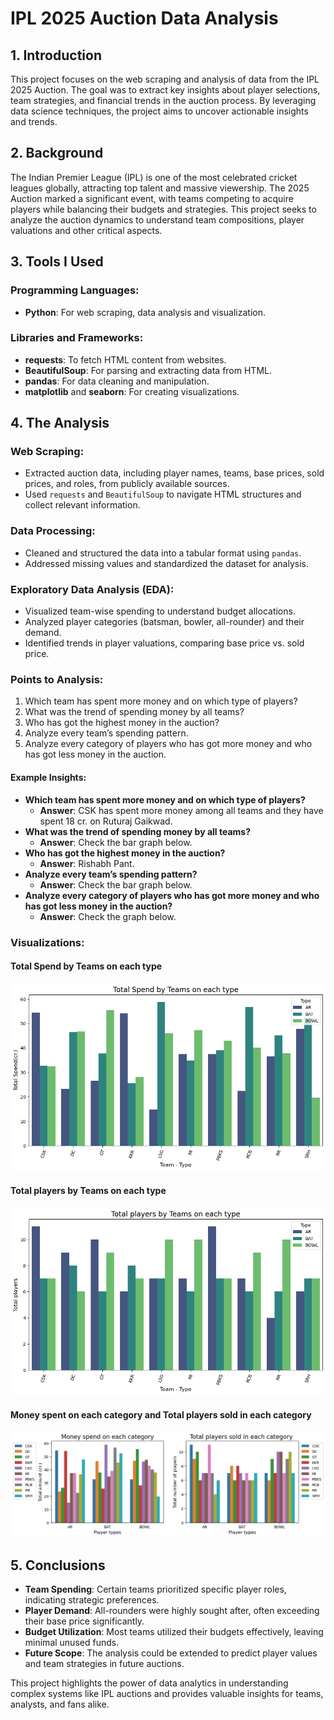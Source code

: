 # IPL 2025 Auction Data Analysis

## 1. Introduction
This project focuses on the web scraping and analysis of data from the IPL 2025 Auction. The goal was to extract key insights about player selections, team strategies, and financial trends in the auction process. By leveraging data science techniques, the project aims to uncover actionable insights and trends.

## 2. Background
The Indian Premier League (IPL) is one of the most celebrated cricket leagues globally, attracting top talent and massive viewership. The 2025 Auction marked a significant event, with teams competing to acquire players while balancing their budgets and strategies. This project seeks to analyze the auction dynamics to understand team compositions, player valuations and other critical aspects.

## 3. Tools I Used
### Programming Languages:
- **Python**: For web scraping, data analysis and visualization.

### Libraries and Frameworks:
- **requests**: To fetch HTML content from websites.
- **BeautifulSoup**: For parsing and extracting data from HTML.
- **pandas**: For data cleaning and manipulation.
- **matplotlib** and **seaborn**: For creating visualizations.

## 4. The Analysis
### Web Scraping:
- Extracted auction data, including player names, teams, base prices, sold prices, and roles, from publicly available sources.
- Used `requests` and `BeautifulSoup` to navigate HTML structures and collect relevant information.

### Data Processing:
- Cleaned and structured the data into a tabular format using `pandas`.
- Addressed missing values and standardized the dataset for analysis.

### Exploratory Data Analysis (EDA):
- Visualized team-wise spending to understand budget allocations.
- Analyzed player categories (batsman, bowler, all-rounder) and their demand.
- Identified trends in player valuations, comparing base price vs. sold price.

### Points to Analysis:
1. Which team has spent more money and on which type of players?
2. What was the trend of spending money by all teams?
3. Who has got the highest money in the auction?
4. Analyze every team’s spending pattern.
5. Analyze every category of players who has got more money and who has got less money in the auction.

#### Example Insights:
- **Which team has spent more money and on which type of players?**
  - **Answer**: CSK has spent more money among all teams and they have spent 18 cr. on Ruturaj Gaikwad.
- **What was the trend of spending money by all teams?**
  - **Answer**: Check the bar graph below.
- **Who has got the highest money in the auction?**
  - **Answer**: Rishabh Pant.
- **Analyze every team’s spending pattern?**
  - **Answer**: Check the bar graph below.
- **Analyze every category of players who has got more money and who has got less money in the auction?**
  - **Answer**: Check the graph below.

### Visualizations:
#### Total Spend by Teams on each type
![Total Spend by Teams on each type](images/totalSpend.png)

#### Total players by Teams on each type
![Total players by Teams on each type](images/totalPlayersInNumber.png)

#### Money spent on each category and Total players sold in each category
![Money spent on each category and Total players sold in each category](images/categorywise.png)

## 5. Conclusions
- **Team Spending**: Certain teams prioritized specific player roles, indicating strategic preferences.
- **Player Demand**: All-rounders were highly sought after, often exceeding their base price significantly.
- **Budget Utilization**: Most teams utilized their budgets effectively, leaving minimal unused funds.
- **Future Scope**: The analysis could be extended to predict player values and team strategies in future auctions.

This project highlights the power of data analytics in understanding complex systems like IPL auctions and provides valuable insights for teams, analysts, and fans alike.
